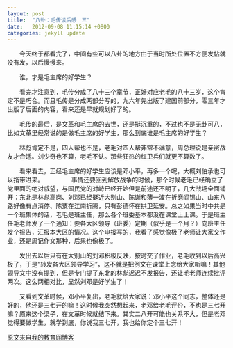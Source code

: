 ```yaml
---
layout: post
title:  "八卦：毛传读后感　三"
date:   2012-09-08 11:15:14 +0800
categories: jekyll update
---
```

　　今天终于都看完了，中间有些可以八卦的地方由于当时所处位置不方便发帖就没有发，以后慢慢来。

　　谁，才是毛主席的好学生？

　　看完才注意到，毛传分成了八十三个章节，正好对应老毛的八十三岁，这个肯定不是巧合。而且毛传是分成两部分写的，九六年先出版了建国前部分，零三年才出版了后面的内容，看来还是早就规划好了的。

　　毛传的最后，是文革和毛主席的去世，还是挺沉重的，不过也不是无卦可八，比如文革里经常说的是做毛主席的好学生，那么到底谁是毛主席的好学生？

　　林彪肯定不是，四人帮也不是，老毛对四人帮非常不满意，周总理说是亲密战友才合适。刘少奇也不算，老毛不认。那些狂热的红卫兵们就更不算数了。

　　看来看去，正经毛主席的好学生应该是邓小平，再多一个呢，大概刘伯承也可以捎带进来。
　　
　　事情还要回到解放战争的时候，那个时候老毛已经确立了党里面的绝对威望，与国民党的对峙已经开始但是前途还不明了，几大战场全面铺开：东北是林彪高岗、刘邓已经挺近大别山、陈谢和薄一波在折磨阎锡山、山东八路好像有点消停、陈粟在江南折腾，只有彭德怀在拱卫延安。总之如果当时中共是一个班集体的话，老毛是班主任，那么各个班委基本都没在课堂上上课。于是班主任毛老师发了一个通知：要各大区领导（班委）定期（似乎是一个月？）向班主任发个报告，汇报本大区的情况。这个电报写的，我看了感觉像极了老师让大家交作业，还是周记作文那种，后果也像极了。

　　发出去以后只有在大别山的刘邓积极反映，按时交了作业，老毛收到以后高兴极了，于是“转发各大区领导学习”，这不就是把例文在课堂上念给大家听嘛！其他领导文中没有提到，但是专门提了东北的林彪迟迟不发报告，还让毛老师连续批评两次。这么两相对比，显然刘邓是好学生了！

　　又看到文革时候，邓小平复出，老毛就给大家说：邓小平这个同志，整体还是好的，他还是三七开的嘛！这时候我突然想起来，老邓给老毛评价，不也是三七开嘛？原来这个梁子，在文革时候就结下来。其实二八开可能也关系不大，但是老邓觉得要做学生，就学到底，你说我三七开，我也给你定个三七开！

[原文来自我的教育网博客][原文来自我的教育网博客]

[原文来自我的教育网博客]:http://teacher.edu.cn/pc/article/201209/555760.html
